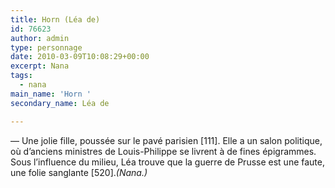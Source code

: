 ```yaml
---
title: Horn (Léa de)
id: 76623
author: admin
type: personnage
date: 2010-03-09T10:08:29+00:00
excerpt: Nana
tags:
  - nana
main_name: 'Horn '
secondary_name: Léa de

---
```

— Une jolie fille, poussée sur le pavé parisien [111]. Elle a un salon politique, où d&rsquo;anciens ministres de Louis-Philippe se livrent à de fines épigrammes. Sous l&rsquo;influence du milieu, Léa trouve que la guerre de Prusse est une faute, une folie sanglante [520]._(Nana.)_